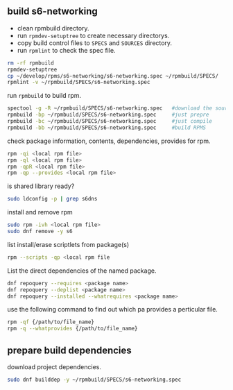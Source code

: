 
## build s6-networking

- clean rpmbuild directory.
- run `rpmdev-setuptree` to create necessary directorys.
- copy build control files to `SPECS` and `SOURCES` directory.
- run `rpmlint` to check the spec file.

```sh
rm -rf rpmbuild
rpmdev-setuptree
cp ~/develop/rpms/s6-networking/s6-networking.spec ~/rpmbuild/SPECS/
rpmlint -v ~/rpmbuild/SPECS/s6-networking.spec
```
run `rpmbuild` to build rpm.
```sh
spectool -g -R ~/rpmbuild/SPECS/s6-networking.spec   #download the source
rpmbuild -bp ~/rpmbuild/SPECS/s6-networking.spec     #just prepre
rpmbuild -bc ~/rpmbuild/SPECS/s6-networking.spec     #just compile
rpmbuild -bb ~/rpmbuild/SPECS/s6-networking.spec     #build RPMS
```
check package information, contents, dependencies, provides for rpm.
```sh
rpm -qi <local rpm file>
rpm -ql <local rpm file>
rpm -qpR <local rpm file>
rpm -qp --provides <local rpm file>
```
is shared library ready?
```sh
sudo ldconfig -p | grep s6dns
```
install and remove rpm
```sh
sudo rpm -ivh <local rpm file>
sudo dnf remove -y s6
```
list install/erase scriptlets from package(s)
```sh
rpm --scripts -qp <local rpm file
```
List the direct dependencies of the named package.
```sh
dnf repoquery --requires <package name>
dnf repoquery --deplist <package name>
dnf repoquery --installed --whatrequires <package name>
```
use the following command to find out which pa provides a perticular file.
```sh
rpm -qf {/path/to/file_name}
rpm -q --whatprovides {/path/to/file_name}
```
## prepare build dependencies
download project dependencies.

```sh
sudo dnf builddep -y ~/rpmbuild/SPECS/s6-networking.spec
```
